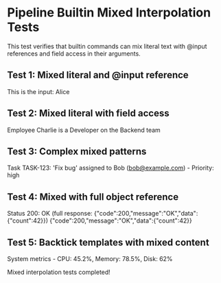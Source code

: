 # Pipeline Builtin Mixed Interpolation Tests

This test verifies that builtin commands can mix literal text with @input references and field access in their arguments.

## Test 1: Mixed literal and @input reference

This is the input: Alice

## Test 2: Mixed literal with field access

Employee Charlie is a Developer on the Backend team

## Test 3: Complex mixed patterns

Task TASK-123: 'Fix bug' assigned to Bob (bob@example.com) - Priority: high

## Test 4: Mixed with full object reference

Status 200: OK (full response: {"code":200,"message":"OK","data":{"count":42}})
{"code":200,"message":"OK","data":{"count":42}}

## Test 5: Backtick templates with mixed content

System metrics - CPU: 45.2%, Memory: 78.5%, Disk: 62%

Mixed interpolation tests completed!
